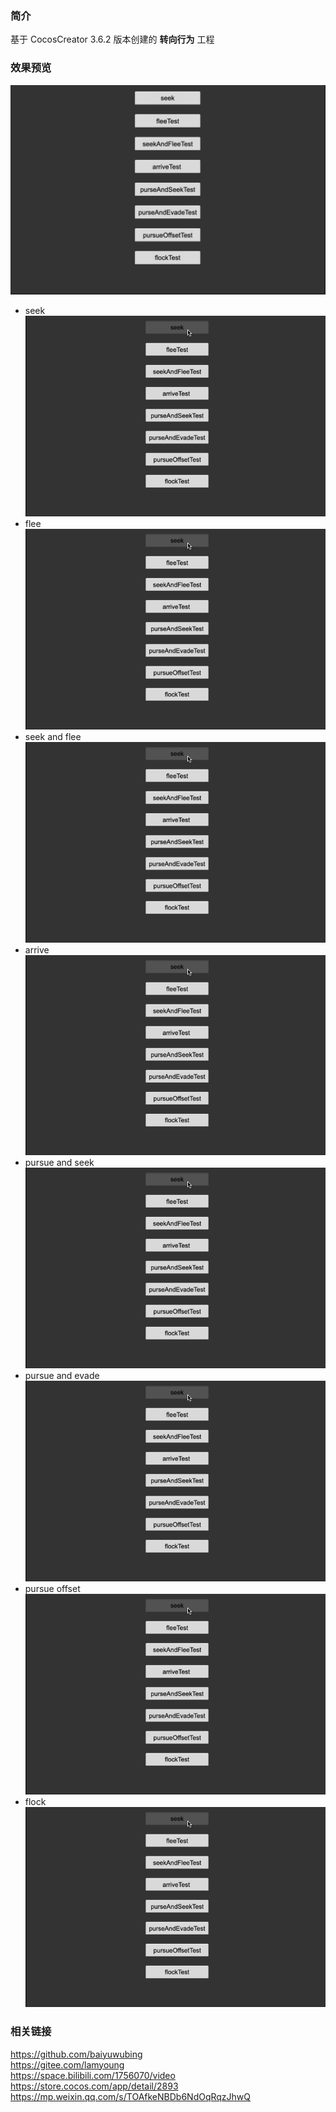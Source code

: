 ### 简介

基于 CocosCreator 3.6.2 版本创建的 **转向行为** 工程

### 效果预览
![image](../../../image/202211/2022112101.png)

- seek    
![image](../../../gif/202211/2022112101.gif)
- flee    
![image](../../../gif/202211/2022112101.gif)
- seek and flee    
![image](../../../gif/202211/2022112101.gif)
- arrive    
![image](../../../gif/202211/2022112101.gif)
- pursue and seek    
![image](../../../gif/202211/2022112101.gif)
- pursue and evade    
![image](../../../gif/202211/2022112101.gif)
- pursue offset    
![image](../../../gif/202211/2022112101.gif)
- flock    
![image](../../../gif/202211/2022112101.gif)

### 相关链接
https://github.com/baiyuwubing    
https://gitee.com/lamyoung    
https://space.bilibili.com/1756070/video    
https://store.cocos.com/app/detail/2893    
https://mp.weixin.qq.com/s/TOAfkeNBDb6NdOqRqzJhwQ